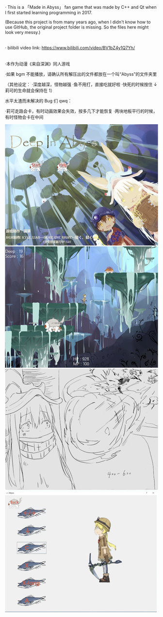 · This is a 「Made in Abyss」 fan game that was made by C++ and Qt when I first started learning programming in 2017.

(Because this project is from many years ago, when I didn't know how to use GitHub, the original project folder is missing. So the files here might look very messy.)
<br> 
<br> 
<br> 
· bilibili video link: https://www.bilibili.com/video/BV1bZ4y1Q7Yh/
<br> 
<br> 
<br> 
·本作为动漫《来自深渊》同人游戏

·如果 bgm 不能播放，请确认所有解压出的文件都放在一个叫“Abyss”的文件夹里

（其他设定：
·深度越深，怪物越强
·鱼不用打，直接吃就好啦
·快死的时候按住 ↓ 莉可的生命就会保持在 1）

水平太渣而未解决的 Bug 们 qwq：

·莉可走路会卡，有时动画效果会失效，按多几下才能恢复
·两块地板平行的时候，有时怪物会卡在中间

<img src="readme_imgs/截屏2023-07-12 18.54.46.png"  height="400">

<img src="readme_imgs/截屏2023-07-12 18.56.42.png"  height="400">
<img src="readme_imgs/截屏2023-07-12 18.58.12.png"  height="400">
<img src="readme_imgs/截屏2023-07-12 18.54.14.png"  height="400">
